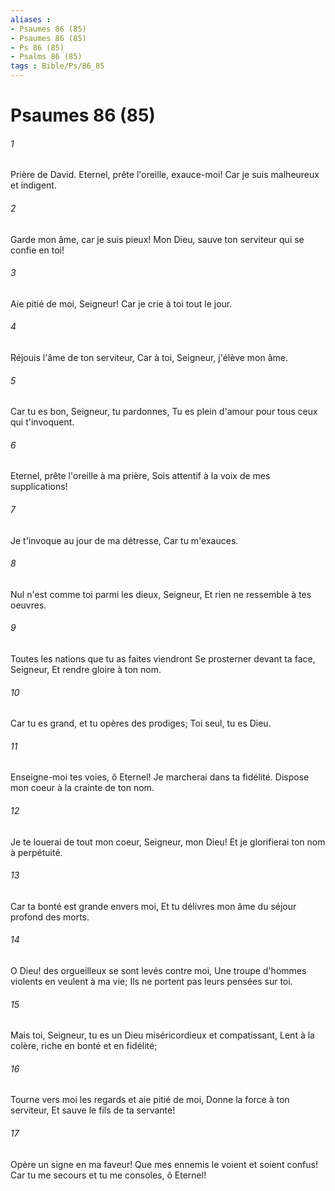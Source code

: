 ```yaml
---
aliases : 
- Psaumes 86 (85)
- Psaumes 86 (85)
- Ps 86 (85)
- Psalms 86 (85)
tags : Bible/Ps/86_85
---
```


# Psaumes 86 (85)

###### 1
Prière de David. Eternel, prête l'oreille, exauce-moi! Car je suis malheureux et indigent.
###### 2
Garde mon âme, car je suis pieux! Mon Dieu, sauve ton serviteur qui se confie en toi!
###### 3
Aie pitié de moi, Seigneur! Car je crie à toi tout le jour.
###### 4
Réjouis l'âme de ton serviteur, Car à toi, Seigneur, j'élève mon âme.
###### 5
Car tu es bon, Seigneur, tu pardonnes, Tu es plein d'amour pour tous ceux qui t'invoquent.
###### 6
Eternel, prête l'oreille à ma prière, Sois attentif à la voix de mes supplications!
###### 7
Je t'invoque au jour de ma détresse, Car tu m'exauces.
###### 8
Nul n'est comme toi parmi les dieux, Seigneur, Et rien ne ressemble à tes oeuvres.
###### 9
Toutes les nations que tu as faites viendront Se prosterner devant ta face, Seigneur, Et rendre gloire à ton nom.
###### 10
Car tu es grand, et tu opères des prodiges; Toi seul, tu es Dieu.
###### 11
Enseigne-moi tes voies, ô Eternel! Je marcherai dans ta fidélité. Dispose mon coeur à la crainte de ton nom.
###### 12
Je te louerai de tout mon coeur, Seigneur, mon Dieu! Et je glorifierai ton nom à perpétuité.
###### 13
Car ta bonté est grande envers moi, Et tu délivres mon âme du séjour profond des morts.
###### 14
O Dieu! des orgueilleux se sont levés contre moi, Une troupe d'hommes violents en veulent à ma vie; Ils ne portent pas leurs pensées sur toi.
###### 15
Mais toi, Seigneur, tu es un Dieu miséricordieux et compatissant, Lent à la colère, riche en bonté et en fidélité;
###### 16
Tourne vers moi les regards et aie pitié de moi, Donne la force à ton serviteur, Et sauve le fils de ta servante!
###### 17
Opère un signe en ma faveur! Que mes ennemis le voient et soient confus! Car tu me secours et tu me consoles, ô Eternel!

